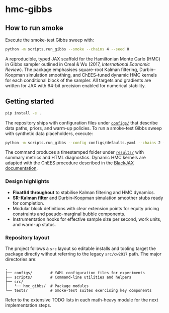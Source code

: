 # hmc-gibbs

## How to run smoke

Execute the smoke-test Gibbs sweep with:

```bash
python -m scripts.run_gibbs --smoke --chains 4 --seed 0
```

A reproducible, typed JAX scaffold for the Hamiltonian Monte Carlo (HMC) in Gibbs sampler
outlined in Creal & Wu (2017, *International Economic Review*). The package emphasises
square-root Kalman filtering, Durbin–Koopman simulation smoothing, and ChEES-tuned dynamic
HMC kernels for each conditional block of the sampler. All targets and gradients are written
for JAX with 64-bit precision enabled for numerical stability.

## Getting started

```bash
pip install -e .
```

The repository ships with configuration files under [`configs/`](configs/) that describe data
paths, priors, and warm-up policies. To run a smoke-test Gibbs sweep with synthetic data
placeholders, execute:

```bash
python -m scripts.run_gibbs --config configs/defaults.yaml --chains 2 --seed 0
```

The command produces a timestamped folder under [`results/`](results/) with summary metrics
and HTML diagnostics. Dynamic HMC kernels are adapted with the ChEES procedure described in
the [BlackJAX documentation](https://blackjax-devs.github.io/blackjax/generated/blackjax.adaptation.chees_adaptation.html).

### Design highlights

- **Float64 throughout** to stabilise Kalman filtering and HMC dynamics.
- **SR-Kalman filter** and Durbin–Koopman simulation smoother stubs ready for completion.
- Modular block definitions with clear extension points for equity pricing constraints and
  pseudo-marginal bubble components.
- Instrumentation hooks for effective sample size per second, work units, and warm-up status.

### Repository layout

The project follows a ``src`` layout so editable installs and tooling target the
package directly without referring to the legacy ``src/cw2017`` path. The major
directories are:

```
.
├── configs/        # YAML configuration files for experiments
├── scripts/        # Command-line utilities and helpers
├── src/
│   └── hmc_gibbs/  # Package modules
└── tests/          # Smoke-test suites exercising key components
```

Refer to the extensive TODO lists in each math-heavy module for the next implementation steps.
